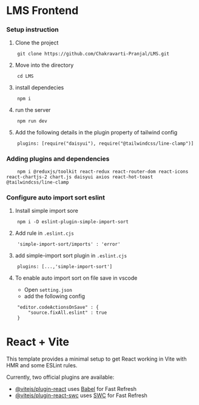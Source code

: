 # LMS Frontend

### Setup instruction 

1. Clone the project

```
    git clone https://github.com/Chakravarti-Pranjal/LMS.git
```

2. Move into the directory

```
    cd LMS
```

3. install dependecies

```
    npm i
```

4. run the server

```
    npm run dev
```

5. Add the following details in the plugin property of tailwind config
```
    plugins: [require("daisyui"), require("@tailwindcss/line-clamp")]
```

### Adding plugins and dependencies
```
    npm i @reduxjs/toolkit react-redux react-router-dom react-icons react-chartjs-2 chart.js daisyui axios react-hot-toast @tailwindcss/line-clamp
```

### Configure auto import sort eslint

1. Install simple import sore
```
    npm i -D eslint-plugin-simple-import-sort
```

2. Add rule in `.eslint.cjs`
```
    'simple-import-sort/imports' : 'error'
```

3. add simple-import sort plugin in `.eslint.cjs`
```
    plugins: [...,'simple-import-sort']
```

4. To enable auto import sort on file save in vscode

    - Open `setting.json`
    - add the following config
```
    "editor.codeActionsOnSave" : {
        "source.fixAll.eslint" : true
    }
```

# React + Vite

This template provides a minimal setup to get React working in Vite with HMR and some ESLint rules.

Currently, two official plugins are available:

- [@vitejs/plugin-react](https://github.com/vitejs/vite-plugin-react/blob/main/packages/plugin-react/README.md) uses [Babel](https://babeljs.io/) for Fast Refresh
- [@vitejs/plugin-react-swc](https://github.com/vitejs/vite-plugin-react-swc) uses [SWC](https://swc.rs/) for Fast Refresh
